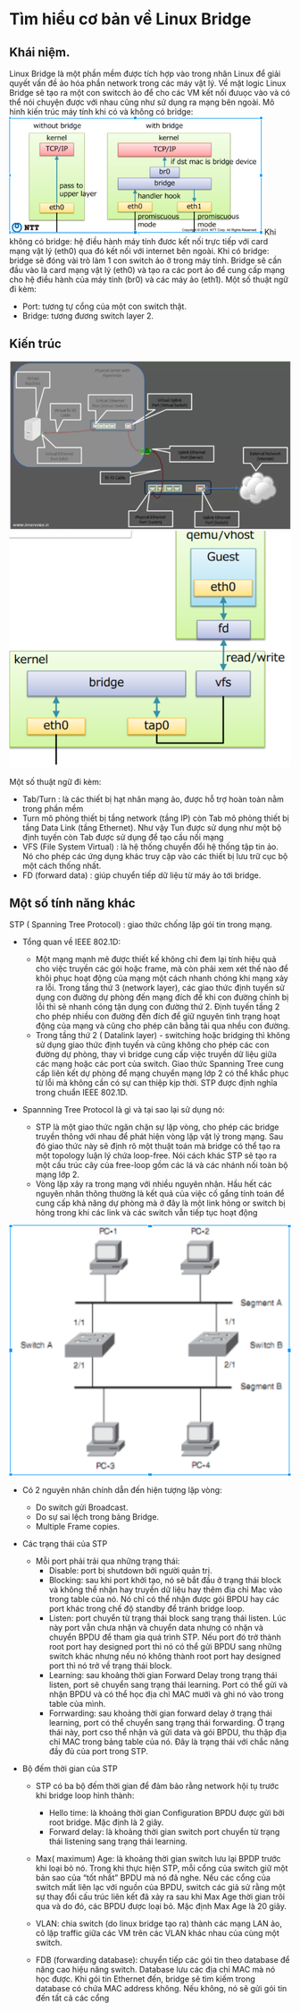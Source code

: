 # **Tìm hiểu cơ bản về Linux Bridge**
## Khái niệm.
Linux Bridge là một phần mềm được tích hợp vào trong nhân Linux để giải quyết vấn đề ảo hóa phần network trong các máy vật lý. Về mặt logic Linux Bridge sẽ tạo ra một con switcch ảo để cho các VM kết nối đưuọc vào và có thể nói chuyện được với nhau cũng như sử dụng ra mạng bên ngoài.
Mô hình kiến trúc máy tính khi có và không có bridge:
![alt](https://github.com/Nobita4116/LearnNetwork/blob/master/image/BridgeAndNobridge.PNG)
Khi không có bridge: hệ điều hành máy tính đươc kết nối trực tiếp với card mạng vật lý (eth0) qua đó kết nối với internet bên ngoài.
Khi có bridge: bridge sẽ đóng vài trò làm 1 con switch ảo ở trong máy tính. Bridge sẽ cần đầu vào là card mạng vật lý (eth0) và tạo ra các port ảo để cung cấp mạng cho hệ điều hành của máy tính (br0) và các máy ảo (eth1).
Một số thuật ngữ đi kèm:
* Port: tương tự cổng của một con switch thật.
* Bridge: tương đương switch layer 2.

## Kiến trúc
![alt](https://github.com/Nobita4116/LearnNetwork/blob/master/image/Architecture1.PNG)
![alt](https://github.com/Nobita4116/LearnNetwork/blob/master/image/Architecture2.PNG)

Một số thuật ngữ đi kèm:
* Tab/Turn : là các thiết bị hạt nhân mạng ảo, được hỗ trợ hoàn toàn nằm trong phần mềm
* Turn mô phỏng thiết bị tầng network (tầng IP) còn Tab mô phỏng thiết bị tầng Data Link (tầng Ethernet). Như vậy Tun được sử dụng như một bộ định tuyến còn Tab được sử dụng để tạo cầu nối mạng
* VFS (File System Virtual) : là hệ thống chuyển đổi hệ thống tập tin ảo. Nó cho phép các ứng dụng khác truy cập vào các thiết bị lưu trữ cục bộ một cách thống nhất.
* FD (forward data) : giúp chuyển tiếp dữ liệu từ máy ảo tới bridge.

## Một số tính năng khác
STP ( Spanning Tree Protocol) : giao thức chống lặp gói tin trong mạng.
* Tổng quan về IEEE 802.1D:
	* Một mạng mạnh mẽ được thiết kế không chỉ đem lại tính hiệu quả cho việc truyền các gói hoặc frame, mà còn phải xem xét thế nào để khôi phục hoạt động của mạng một cách nhanh chóng khi mạng xảy ra lỗi. Trong tầng thứ 3 (network layer), các giao thức định tuyến sử dụng con đường dự phòng đến mạng đích để khi con đường chính bị lỗi thì sẽ nhanh cóng tận dụng con đường thứ 2. Định tuyến tầng 2 cho phép nhiều con đường đến đích để giữ nguyên tình trạng hoạt động của mạng và cũng cho phép cân bằng tải qua nhều con đường.
	* Trong tầng thứ 2 ( Datalink layer) - switching hoặc bridging thì không sử dụng giao thức định tuyến và cũng không cho phép các con đường dự phòng, thay vì bridge cung cấp việc truyền dữ liệu giữa các mạng hoặc các port của switch. Giao thức Spanning Tree cung cấp liên kết dự phòng để mạng chuyển mạng lớp 2 có thể khắc phục từ lỗi mà không cần có sự can thiệp kịp thời. STP được định nghĩa trong chuẩn IEEE 802.1D.

* Spannning Tree Protocol là gì và tại sao lại sử dụng nó:
	* STP là một giao thức ngăn chặn sự lặp vòng, cho phép các bridge truyền thông với nhau để phát hiện vòng lặp vật lý trong mạng. Sau đó giao thức này sẽ định rõ một thuật toán mà bridge có thể tạo ra một topology luận lý chứa loop-free. Nói cách khác STP sẽ tạo ra một cấu trúc cây của free-loop gồm các lá và các nhánh nối toàn bộ mạng lớp 2.
	* Vòng lặp xảy ra trong mạng với nhiều nguyên nhân. Hầu hết các nguyên nhân thông thường là kết quả của việc cố gắng tính toán để cung cấp khả năng dự phòng mà ở đây là một link hỏng or switch bị hỏng trong khi các link và các switch vẫn tiếp tục hoạt động

![alt](https://github.com/Nobita4116/LearnNetwork/blob/master/image/switch.PNG)

 * Có 2 nguyên nhân chính dẫn đến hiện tượng lặp vòng:
	* Do switch gửi Broadcast.
	* Do sự sai lệch trong bảng Bridge.
	* Multiple Frame copies.

* Các trạng thái của STP
	* Mỗi port phải trải qua những trạng thái:
		* Disable: port bị shutdown bởi người quản trị.
		* Blocking: sau khi port khởi tạo, nó sẽ bắt đầu ở trạng thái block và không thể nhận hay truyền dữ liệu hay thêm địa chỉ Mac vào trong table của nó. Nó chỉ có thể nhận được gói BPDU hay các port khác trong chế độ standby để tránh bridge loop.
		* Listen: port chuyển từ trạng thái block sang trạng thái listen. Lúc này port vẫn chưa nhận và chuyển data nhưng có nhận và chuyển BPDU để tham gia quá trình STP. Nếu port đó trở thành root port hay designed port thì nó có thể gửi BPDU sang những switch khác nhưng nếu nó không thành root port hay designed port thì nó trở về trạng thái block.
		* Learning: sau khoảng thời gian Forward Delay trong trạng thái listen, port sẽ chuyển sang trạng thái learning. Port có thể gửi và nhận BPDU và có thể học địa chỉ MAC mưới và ghi nó vào trong table của mình.
		* Forrwarding: sau khoảng thời gian forward delay ở trạng thái learning, port có thể chuyển sang trạng thái forwarding. Ở trạng thái này, port cso thể nhận và gửi data và gói BPDU, thu thập địa chỉ MAC trong bảng table của nó. Đây là trạng thái với chắc năng đầy đủ của port trong STP.

* Bộ đếm thời gian của STP
	* STP có ba bộ đếm thời gian để đảm bảo rằng network hội tụ trước khi bridge loop hình thành:
		* Hello time: là khoảng thời gian Configuration BPDU được gửi bởi root bridge. Mặc định là 2 giây.
		* Forward delay: là khoảng thời gian switch port chuyển từ trạng thái listening sang trạng thái learning.
	* Max( maximum) Age: là khoảng thời gian switch lưu lại BPDP trước khi loại bỏ nó. Trong khi thực hiện STP, mỗi cổng của switch giữ một bản sao của “tốt nhất” BPDU mà nó đã nghe. Nếu các cổng của switch mất liên lạc với nguồn của BPDU, switch các giả sử rằng một sự thay đổi cấu trúc liên kết đã xảy ra sau khi Max Age thời gian trôi qua và do đó, các BPDU được loại bỏ. Mặc định Max Age là 20 giây.

	* VLAN: chia switch (do linux bridge tạo ra) thành các mạng LAN ảo, cô lập traffic giữa các VM trên các VLAN khác nhau của cùng một switch.
	* FDB (forwarding database): chuyển tiếp các gói tin theo database để nâng cao hiệu năng switch. Database lưu các địa chỉ MAC mà nó học được. Khi gói tin Ethernet đến, bridge sẽ tìm kiếm trong database có chứa MAC address không. Nếu không, nó sẽ gửi gói tin đến tất cả các cổng






